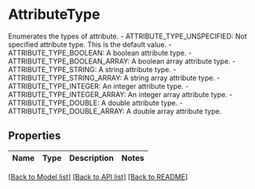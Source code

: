 # AttributeType

Enumerates the types of attribute.   - ATTRIBUTE_TYPE_UNSPECIFIED: Not specified attribute type. This is the default value.  - ATTRIBUTE_TYPE_BOOLEAN: A boolean attribute type.  - ATTRIBUTE_TYPE_BOOLEAN_ARRAY: A boolean array attribute type.  - ATTRIBUTE_TYPE_STRING: A string attribute type.  - ATTRIBUTE_TYPE_STRING_ARRAY: A string array attribute type.  - ATTRIBUTE_TYPE_INTEGER: An integer attribute type.  - ATTRIBUTE_TYPE_INTEGER_ARRAY: An integer array attribute type.  - ATTRIBUTE_TYPE_DOUBLE: A double attribute type.  - ATTRIBUTE_TYPE_DOUBLE_ARRAY: A double array attribute type.

## Properties

Name | Type | Description | Notes
------------ | ------------- | ------------- | -------------

[[Back to Model list]](../README.md#documentation-for-models) [[Back to API list]](../README.md#documentation-for-api-endpoints) [[Back to README]](../README.md)


